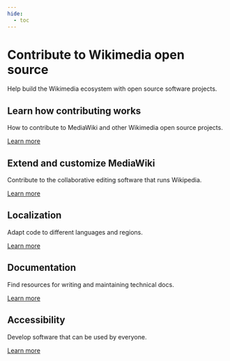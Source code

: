 ```yaml
---
hide:
  - toc
---
```

# Contribute to Wikimedia open source

Help build the Wikimedia ecosystem with open source software projects.

## Learn how contributing works

How to contribute to MediaWiki and other Wikimedia open source projects.

[Learn more](overview.md)

## Extend and customize MediaWiki

Contribute to the collaborative editing software that runs Wikipedia.

[Learn more](mediawiki.md)

## Localization

Adapt code to different languages and regions.

[Learn more](localization.md)

## Documentation

Find resources for writing and maintaining technical docs.

[Learn more](documentation.md)

## Accessibility

Develop software that can be used by everyone.

[Learn more](accessibility.md)

